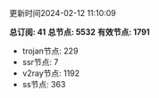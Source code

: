 更新时间2024-02-12 11:10:09

**总订阅: 41**
**总节点: 5532**
**有效节点: 1791**
- trojan节点: 229
- ssr节点: 7
- v2ray节点: 1192
- ss节点: 363
